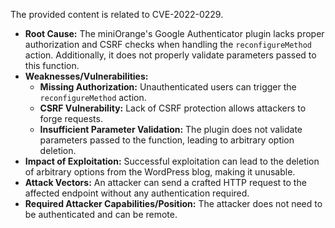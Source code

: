The provided content is related to CVE-2022-0229.

- **Root Cause:** The miniOrange's Google Authenticator plugin lacks proper authorization and CSRF checks when handling the `reconfigureMethod` action. Additionally, it does not properly validate parameters passed to this function.
- **Weaknesses/Vulnerabilities:**
    - **Missing Authorization:** Unauthenticated users can trigger the `reconfigureMethod` action.
    - **CSRF Vulnerability:** Lack of CSRF protection allows attackers to forge requests.
    - **Insufficient Parameter Validation:** The plugin does not validate parameters passed to the function, leading to arbitrary option deletion.
- **Impact of Exploitation:** Successful exploitation can lead to the deletion of arbitrary options from the WordPress blog, making it unusable.
- **Attack Vectors:** An attacker can send a crafted HTTP request to the affected endpoint without any authentication required.
- **Required Attacker Capabilities/Position:** The attacker does not need to be authenticated and can be remote.